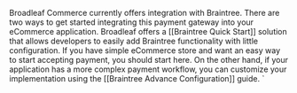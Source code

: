 Broadleaf Commerce currently offers integration with Braintree.
There are two ways to get started integrating this payment gateway into your eCommerce application.
Broadleaf offers a [[Braintree Quick Start]] solution that allows developers to easily add Braintree functionality
with little configuration. If you have simple eCommerce store and want an easy way to start accepting payment, you should start here.
On the other hand, if your application has a more complex payment workflow, you can customize your implementation using the [[Braintree Advance Configuration]] guide.
`
